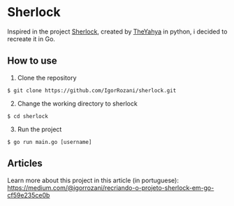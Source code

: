 # Sherlock
Inspired in the project [Sherlock](https://github.com/TheYahya/sherlock), created by [TheYahya](https://github.com/TheYahya) in python, i decided to recreate it in Go.

## How to use

1. Clone the repository 
```
$ git clone https://github.com/IgorRozani/sherlock.git
```

2. Change the working directory to sherlock
```
$ cd sherlock
```

3. Run the project
```
$ go run main.go [username]
```

## Articles
Learn more about this project in this article (in portuguese): https://medium.com/@igorrozani/recriando-o-projeto-sherlock-em-go-cf59e235ce0b
